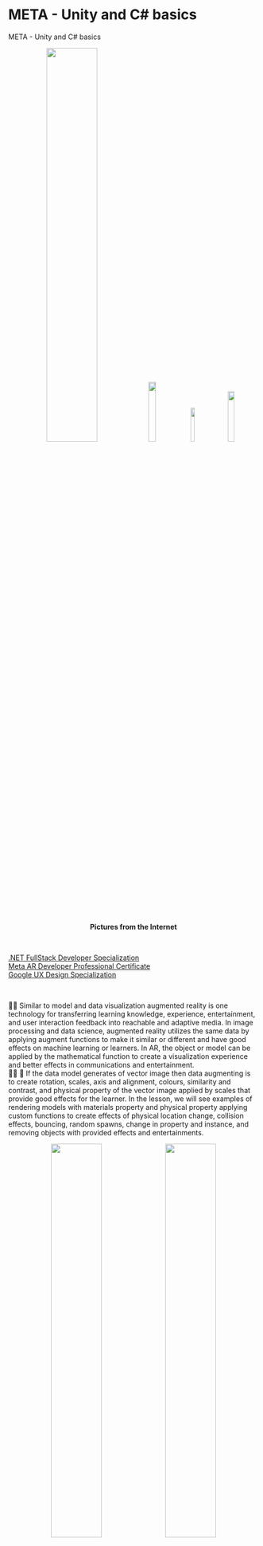 # META - Unity and C# basics
META - Unity and C# basics

<p align="center" width="100%">
    <img width="45%" src="https://github.com/jkaewprateep/META---Unity-and-C-basics/blob/main/AR%20instructors.png">
    <img width="17.5%" src="https://github.com/jkaewprateep/META---Unity-and-C-basics/blob/main/versus.jpg">  
    <img width="13.2%" src="https://github.com/jkaewprateep/META---Unity-and-C-basics/blob/main/image22.jpg">  
    <img width="16.1%" src="https://github.com/jkaewprateep/META---Unity-and-C-basics/blob/main/kid_24.jpg"> </br>
    <b> Pictures from the Internet </b> </br>
</p>

</br>

[.NET FullStack Developer Specialization ]( https://github.com/jkaewprateep/Portfolio/blob/main/Coursera%206DRYK7YS79ZT.pdf ) </br>
[Meta AR Developer Professional Certificate]( https://github.com/jkaewprateep/Portfolio/blob/main/Coursera%20T9ZTYYSXGY5H.pdf ) </br>
[Google UX Design Specialization]( https://coursera.org/share/15f48b13d33cefb8686c2bcca579d6a8 ) </br>

</br>

🧸💬 Similar to model and data visualization augmented reality is one technology for transferring learning knowledge, experience, entertainment, and user interaction feedback into reachable and adaptive media. In image processing and data science, augmented reality utilizes the same data by applying augment functions to make it similar or different and have good effects on machine learning or learners. In AR, the object or model can be applied by the mathematical function to create a visualization experience and better effects in communications and entertainment. </br>
👧💬 🎈 If the data model generates of vector image then data augmenting is to create rotation, scales, axis and alignment, colours, similarity and contrast, and physical property of the vector image applied by scales that provide good effects for the learner. In the lesson, we will see examples of rendering models with materials property and physical property applying custom functions to create effects of physical location change, collision effects, bouncing, random spawns, change in property and instance, and removing objects with provided effects and entertainments. </br>

<p align="center" width="100%">
    <img width="45%" src="https://github.com/jkaewprateep/META---Unity-and-C-basics/blob/main/web01.png">
    <img width="45%" src="https://github.com/jkaewprateep/META---Unity-and-C-basics/blob/main/web02.png">
    <img width="45%" src="https://github.com/jkaewprateep/META---Unity-and-C-basics/blob/main/web03.png">
    <img width="45%" src="https://github.com/jkaewprateep/META---Unity-and-C-basics/blob/main/web04.png"> </br>
</p>

🐑💬 ➰ Heart beating with physical property and creating games using AR by Unity program possible with the provided tools and C# programming languages but you need to know the basics of class inheritance programming styles because the AR development platform will utilize of user create objects and render for the same screen rendering. </br>
🐐💬 Applying effects, gravity and boundary of the image or collisions creates games and simulation development environments where you can specific mass, position, and axis of the object to start the collision effects when there are one or more objects in the same screen aligned or pass-though the target collision axes and position. </br>

### PlayerController.cs ###

🐑💬 ➰ By the public variable allows parameters for the class variable to reuse the same variable inside the class and utilize the effects, private variables are similar to the same rules and ```C# language programming``` . </br>
🦭💬 There are rotation axis measurements and similar axis measurements for object description and Unity provided ```transform functions``` to perform rotation axis and similar axis. Continuous movement can use a time ticker or physical force apply. </br>
🧸💬 The rotation axis is easy to use with an angle while the symmetric axis is easy to use with the position then the ```transform functions``` is very useful you can work without converting values between these two axises. </br>

```
using System.Collections;
using System.Collections.Generic;
using UnityEngine;

public class PlayerController : MonoBehaviour
{
    // Private Variables
    private float speed = 5.0f; 
    private float turnSpeed = 25.0f;
    private float horizontalInput; 
    private float forwardInput;

    // Update is called once per frame
    void Update()
    {
        // This is where we get player input
        horizontalInput = Input.GetAxis("Horizontal");
        forwardInput = Input.GetAxis("Vertical");
        // We move the vehicle forward
        transform. Translate (Vector3. forward * Time.deltaTime * speed * forwardInput);
        // We turn the vehicle
        transform.Rotate(Vector3.up, Time.deltaTime * turnSpeed * horizontalInput);
    }
}
```

### PlayerController.cs - time delta ###

🐑💬 ➰ Continuous movement by ```time delta``` and the ```speed``` effects on the rotation axis forward, make the object model rotate moving forward with the speed effect provided and the class can change the direction of the object ```forward``` and ```backward``` . </br>
🧸💬 The ```time delta``` is a good object for continuous actions, Unity allows to use of the time delta anywhere or from import reference and instance but as a symmetric axis and original source on the screen the object they are working on the same time scalings. </br>

```
public class PlayerController2 : MonoBehaviour
{
    // Update is called once per frame
    void Update()
    {
        transform.Translate(Vector3.forward * Time.deltaTime * 21);        
    }
}
```

### PlayerController.cs - parameterizes ###

```
public class PlayerController3 : MonoBehaviour
{
    public GameObject player;
    private Vector3 Offset = new Vector3(0, 5, -7);

    // Update is called once per frame
    void Update()
    {
        // Offset the camera behide the player by adding the player locations;
        transform.position = player.transform.position + Offset;
    }
}
```

### Rotation.cs - custom action - vector ###

```
public class PlatformRotate : MonoBehaviour { 

    public Vector3 rotateChange;

    // Update is called once per frame
    void Update()
    {
        transform.Rotate (rotateChange); 
    }
}
```

### Default.cs - custom action - position ###

```
public class TrackPosition : MonoBehaviour {
    
    public Vector3 positionChange;

    // Update is called once per frame
    void Update()
    {
        transform.position += positionChange;
    }
}
```

### AlignObjects.cs - custom action - transform position ###

```
public class AlignObjects: MonoBehaviour
{
    public GameObject[] objectsToAlign; 
    public float spacing = 1;

    // Start is called before the first frame update
    void Start()
	{
        for (var i = 0; i < objectsToAlign.Length; i++)
            {
                objectsToAlign[i].transform.position = new Vector3(i* spacing, 0, 0);
            }
    }
}
```

### BulletCreator.cs - custom action - key space ###

```
public class BulletCreator : MonoBehaviour
{
    public GameObject bullet;

    void Start()
    {
        Invoke("ShootBullet", 2);
    }
    void ShootBullet()
    {
        var newBullet = Instantiate(bullet);
        newBullet.transform.position = new Vector3(0, 10, 0);
        Destroy(newBullet, 5);
    }
    void Update()
    {
        if (Input.GetKeyDown(KeyCode.Space))
        {
            ShootBullet();
        }
    }
}
```

### DestroyOnClick.cs - custom action - destroy object - key space ###

```
public class DestroyOnClick : MonoBehaviour
{
    void OnMouseDown()
    {
        Destroy(gameObject);
    }
}
```

### ExampleBehaviourScript.cs - custom action - change property - key space ###

```
public class ExampleBehaviourScript : MonoBehaviour
{
    // Update is called once per frame
    void Update()
    {
        {
            if (Input.GetKeyDown(KeyCode.R))
            {
                GetComponent<Renderer>().material.color = Color.red;
            }
            if (Input.GetKeyDown(KeyCode.G))
            {
                GetComponent<Renderer>().material.color = Color.green;
            }
            if (Input.GetKeyDown(KeyCode.B))
            {
                GetComponent<Renderer>().material.color = Color.blue;
            }
        }
    }
}
```

### Movement.cs - custom action - change position - key space ###

```
public class Movement : MonoBehaviour
{
    public float speed;

    // Update is called once per frame
    void Update()
    {
        var pos = transform.position;

        if (Input.GetKey(KeyCode.LeftArrow))
        {
            pos.x = pos.x - speed * Time.deltaTime;
        }
        if (Input.GetKey(KeyCode.RightArrow))
        {
            pos.x = pos.x + speed * Time.deltaTime;
        }
        if (Input.GetKey(KeyCode.UpArrow))
        {
            pos.y = pos.y + speed * Time.deltaTime;
        }
        if (Input.GetKey(KeyCode.DownArrow))
        {
            pos.y = pos.y - speed * Time.deltaTime;
        }

        transform.position = pos;
    }
}
```

### Movement.cs - custom action - visibility - key space ###

```
public class RendererEnabler : MonoBehaviour
{
    // Update is called once per frame
    void Update()
    {   
        if (Input.GetKeyDown(KeyCode.Space))
        {
            var renderer = GetComponent<Renderer>();
            renderer.enabled = !renderer.enabled;
        }
    }
}
```

### SphereMaker.cs - custom action - create object - key space ###

```
public class SphereMaker : MonoBehaviour
{
    public GameObject sphere;
    public int numberOfSpheres = 4;

    // Start is called before the first frame update
    void Start()
    {
        for (int i = 0; i < numberOfSpheres; i = i + 1)
        {
            var duplicateSphere = GameObject.Instantiate(sphere);
            duplicateSphere.transform.position = new Vector3(i, 0, 0);
        }
    }

    // Update is called once per frame
    void Update()
    {
        if (Input.GetMouseButtonDown(1))
        {
            var duplicateSphere = GameObject.Instantiate(sphere);
            duplicateSphere.transform.position = new Vector3(Random.Range(-4, 4), Random.Range(-4, 4), 0);
            Camera.main.transform.LookAt(duplicateSphere.transform);
        }
    }
}
```

### TestScript.cs - custom action - camera tracking ###

```
public class TestScript : MonoBehaviour
{
    public float torque;
    public float velocity;
    public Rigidbody rb;

    void Start()
    {
        rb = GetComponent<Rigidbody>();
    }

    void FixedUpdate()
    {
        float turn = Input.GetAxis("Horizontal");
        rb.AddTorque(Vector3.up * torque * turn);

        var vertical = Input.GetAxis("Vertical");

        // float turn = Input.GetAxis("Horizontal");
        // rb. AddTorque(Vector3.up * torque * turn);
        // rb.AddForce(Vector3.forward * velocity * vertical);
        rb.AddForce(Camera.main.transform.forward * velocity * vertical);
        rb.AddForce(Camera.main.transform.up * velocity * vertical);
        // rb.AddForce(Camera.main.transform.up * velocity * vertical) 
        // rb.AddForce(Camera.main.transform.forward * velocity * vertical); 
    }
}
```

### ColorChanger.cs - custom action - property change - collisions ###

```
public class ColorChanger : MonoBehaviour
{
    public GameObject spherePrefab;

    void OnCollisionEnter(Collision collision)
    {
        foreach (ContactPoint contact in collision.contacts)
        {
            // var collision_colour = contact.color;
            var collision_point = contact.point;
            var collision_type = contact.normal;
            // var collision_sphere = contact.collider;          
            
            GameObject duplicateSphere = GameObject.Instantiate(spherePrefab);
            //
            var shpere = duplicateSphere.GetComponent<Collider>();
            duplicateSphere.GetComponent<Renderer>().material.color = Color.red;
            // duplicateSphere.collider = collision.collider;


            var colour_code = Random.Range(0, 3);
            switch(colour_code)
            {
                case 0 : GetComponent<Renderer>().material.color = Color.red;
                    break;
                case 1 : GetComponent<Renderer>().material.color = Color.blue;
                    break;
                case 2 : GetComponent<Renderer>().material.color = Color.green;
                    break;
                case 3 : GetComponent<Renderer>().material.color = Color.red;
                    break;
            }        

            // Debug.DrawRay(contact.point, contact.normal, Color.white);
        }
        // if (collision.relativeVelocity.magnitude > 2)
        //     audioSource.Play();
    }
}
```

### DestroyOutOfBounds.cs - custom action - game environment scopes ###

```
public class DestroyOutOfBounds : MonoBehaviour
{
    private float topBound = 10;
    private float lowerBound = -10;

    // Update is called once per frame
    void Update()
    {
        if(transfrom.position.z > topBound)
        {
            Destroy(gameObject);
        }

        if(transfrom.position.z < lowerBound)
        {
            Destroy(gameObject);
            Debug.log("Game Over!!!");
        }
    }
}
```

### DetectCollisionsn.cs - custom action - destroy object - collisions ###

```
public class DetectCollisions : MonoBehaviour
{
    private void onTriggerEnter(Collider other)
    {
        Destroy(gameObject);
        Destroy(other.gameObject);
    }
}
```

### MoveForward.cs - custom action - initial speed - parameterizes ###

```
public class MoveForward : MonoBehaviour
{
    public float speed = 40.0f;

    // Update is called once per frame
    void Update()
    {
        transform.Translate( Vector3.forward * Time.deltaTime * speed );
    }
}
```

### PlayerController.cs - custom action - position transform - parameterizes ###

```
public class PlayerController : MonoBehaviour
{
    public float horizointalInput;
    public float speed = 10.0f;
    public float xRange = 10.0f;
    private float topBound = 10;
    private float lowerBound = -10;

    public GameObject projectilePrefab;

    // Update is called once per frame
    void Update()
    {
        if (transform.position.x < - xRange)
        {
            transform.position = new Vector3( -xRange, transform.position.y, transform.position.z );
        }

        if (transform.position.x > xRange)
        {
            transform.position = new Vector3( xRange, transform.position.y, transform.position.z );
        } 

        horizointalInput = Input.GetAxis("Horizontal");
        transform.Translate(Vector3.right * horizointalInput * Time.deltaTime * speed );
    }
}

```

### SpawnManager.cs - custom action - spawn range positions - parameterizes ###

```
public class SpawnManager : MonoBehaviour
{
    public GameObject[] animalPrefebs;
    // public int animalIndex;
    private float spawnRangeX = 20;
    private float spawnPosZ = 20;
    private float startDelay = 2;
    private float spawnInterval = 1.5f;

    // Start is called before the first frame update
    void Start()
    {
        InvokeRepeating("SpawnRandomAnimal", startDelay, spawnInterval);
    }

    void SpawnRandomAnimal()
    {
        int animalIndex = Random.Range(0, animalPrefebs.length);
        Vector3 spawnPos = new Vector3(Random.Range(-spawnRangeX, spawnRangeX), 0, spawnPosZ);

        Instantiate(animalPrefebs[animalIndex], spawnPos, animalPrefebs[animalIndex].transform.rotation);
    }
}
```
